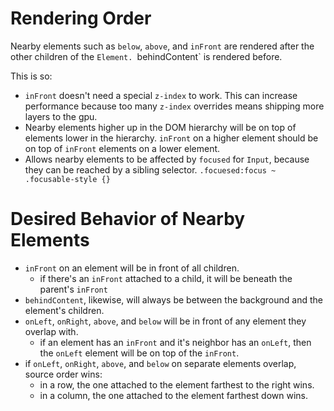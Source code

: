 # Rendering Order

Nearby elements such as `below`, `above`, and `inFront` are rendered after the other children of the `Element. `behindContent` is rendered before.

This is so:

- `inFront` doesn't need a special `z-index` to work.  This can increase performance because too many `z-index` overrides means shipping more layers to the gpu.
- Nearby elements higher up in the DOM hierarchy will be on top of elements lower in the hierarchy.  `inFront` on a higher element should be on top of `inFront` elements on a lower element.
- Allows nearby elements to be affected by `focused` for `Input`, because they can be reached by a sibling selector.  `.focuesed:focus ~ .focusable-style {}`



# Desired Behavior of Nearby Elements



- `inFront` on an element will be in front of all children.
    - if there's an `inFront` attached to a child, it will be beneath the parent's `inFront`
- `behindContent`, likewise, will always be between the background and the element's children.
- `onLeft`, `onRight`, `above`, and `below` will be in front of any element they overlap with.
    - if an element has an `inFront` and it's neighbor has an `onLeft`, then the `onLeft` element will be on top of the `inFront`.
- if `onLeft`, `onRight`, `above`, and `below` on separate elements overlap, source order wins:
    - in a row, the one attached to the element farthest to the right wins.
    - in a column, the one attached to the element farthest down wins.
